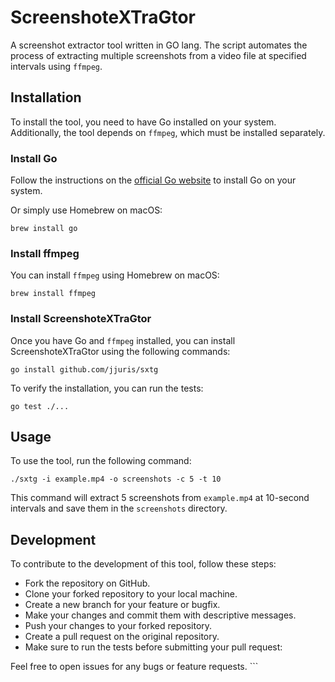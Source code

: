 # ScreenshoteXTraGtor

A screenshot extractor tool written in GO lang. The script automates the process of extracting multiple screenshots from a video file at specified intervals using `ffmpeg`.

## Installation

To install the tool, you need to have Go installed on your system. Additionally, the tool depends on `ffmpeg`, which must be installed separately.

### Install Go

Follow the instructions on the [official Go website](https://golang.org/doc/install) to install Go on your system.

Or simply use Homebrew on macOS:

```shell
brew install go
```

### Install ffmpeg

You can install `ffmpeg` using Homebrew on macOS:

```shell
brew install ffmpeg
```

### Install ScreenshoteXTraGtor

Once you have Go and `ffmpeg` installed, you can install ScreenshoteXTraGtor using the following commands:

```shell
go install github.com/jjuris/sxtg
```

To verify the installation, you can run the tests:

```shell
go test ./...
```

## Usage

To use the tool, run the following command:

```shell
./sxtg -i example.mp4 -o screenshots -c 5 -t 10
```

This command will extract 5 screenshots from `example.mp4` at 10-second intervals and save them in the `screenshots` directory.

## Development

To contribute to the development of this tool, follow these steps:

* Fork the repository on GitHub.
* Clone your forked repository to your local machine.
* Create a new branch for your feature or bugfix.
* Make your changes and commit them with descriptive messages.
* Push your changes to your forked repository.
* Create a pull request on the original repository.
* Make sure to run the tests before submitting your pull request:

Feel free to open issues for any bugs or feature requests. ```
